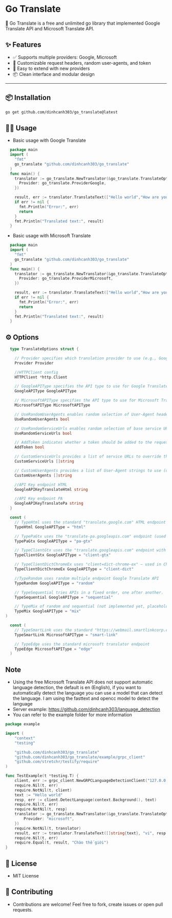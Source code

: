 # Go Translate

🚀 Go Translate is a free and unlimited go library that implemented Google Translate API and Microsoft Translate API.

## ✨ Features

- ✅ Supports multiple providers: Google, Microsoft
- 🔧 Customizable request headers, random user-agents, and token
- 🧪 Easy to extend with new providers
- 📦 Clean interface and modular design
---

## 📦 Installation

```bash
go get github.com/dinhcanh303/go_translate@latest
```

## 🧑‍💻 Usage

- Basic usage with Google Translate
```go
  package main
  import (
    "fmt"
    go_translate "github.com/dinhcanh303/go_translate"
  )
  func main() {
    translator := go_translate.NewTranslator(&go_translate.TranslateOptions{
      Provider: go_translate.ProviderGoogle,
    })

    result, err := translator.TranslateText(["Hello world","How are you"],"vi")
    if err != nil {
      fmt.Println("Error:", err)
      return
    }
    fmt.Println("Translated text:", result)
  }
```

- Basic usage with Microsoft Translate

```go
  package main
  import (
    "fmt"
    go_translate "github.com/dinhcanh303/go_translate"
  )
  func main() {
    translator := go_translate.NewTranslator(&go_translate.TranslateOptions{
      Provider: go_translate.ProviderMicrosoft,
    })

    result, err := translator.TranslateText(["Hello world","How are you"],"vi")
    if err != nil {
      fmt.Println("Error:", err)
      return
    }
    fmt.Println("Translated text:", result)
  }
```

## ⚙️ Options

```go
  type TranslateOptions struct {

    // Provider specifies which translation provider to use (e.g., Google or Microsoft).
    Provider Provider

    //HTTPClient config
    HTTPClient *http.Client

    // GoogleAPIType specifies the API type to use for Google Translate (e.g., "html" || "pa-gtx" || "client-gtx" || "client-dict").
    GoogleAPIType GoogleAPIType

    // MicrosoftAPIType specifies the API type to use for Microsoft Translate (e.g., "edge" || "smart-link" ).
    MicrosoftAPIType MicrosoftAPIType

    // UseRandomUserAgents enables random selection of User-Agent headers for each request. (Only Google)
    UseRandomUserAgents bool

    // UseRandomServiceUrls enables random selection of base service URLs (e.g., multiple Google endpoints).
    UseRandomServiceUrls bool

    // AddToken indicates whether a token should be added to the request (used for some unofficial Google APIs).
    AddToken bool

    // CustomServiceUrls provides a list of service URLs to override the default service urls (used if random is enabled).
    CustomServiceUrls []string

    // CustomUserAgents provides a list of User-Agent strings to use (used if random is enabled).
    CustomUserAgents []string

    //API Key endpoint HTML
    GoogleAPIKeyTranslateHtml string

    //API Key endpoint PA
    GoogleAPIKeyTranslatePa string
  }

  const (
    // TypeHtml uses the standard "translate.google.com" HTML endpoint (unofficial, suitable for web-scraping style requests).
    TypeHtml GoogleAPIType = "html"

    // TypePaGtx uses the "translate-pa.googleapis.com" endpoint (used in some embedded Google services).
    TypePaGtx GoogleAPIType = "pa-gtx"

    // TypeClientGtx uses the "translate.googleapis.com" endpoint with the "client=gtx" query parameter.
    TypeClientGtx GoogleAPIType = "client-gtx"

    // TypeClientDictChromeEx uses "client=dict-chrome-ex" — used in Chrome dictionary extension.
    TypeClientDictChromeEx GoogleAPIType = "client-dict"

    //TypeRandom uses random multiple endpoint Google Translate API
    TypeRandom GoogleAPIType = "random"

    // TypeSequential tries APIs in a fixed order, one after another.
    TypeSequential GoogleAPIType = "sequential"

    // TypeMix of random and sequential (not implemented yet, placeholder for future use)
    TypeMix GoogleAPIType = "mix"
)

  const (
    // TypeSmartLink uses the standard "https://webmail.smartlinkcorp.com" endpoint
    TypeSmartLink MicrosoftAPIType = "smart-link"

    // TypeEdge uses the standard microsoft translator endpoint
    TypeEdge MicrosoftAPIType = "edge"
  )


```
## Note
- Using the free Microsoft Translate API does not support automatic language detection, the default is en (English), if you want to automatically detect the language you can use a model that can detect the language. I am using the fasttext and opencc model to detect the language
- Server example: https://github.com/dinhcanh303/language_detection
- You can refer to the example folder for more information

```go
package example

import (
	"context"
	"testing"

	"github.com/dinhcanh303/go_translate"
	"github.com/dinhcanh303/go_translate/example/grpc_client"
	"github.com/stretchr/testify/require"
)

func TestExample(t *testing.T) {
	client, err := grpc_client.NewGRPCLanguageDetectionClient("127.0.0.1:50055") //Server model detect language
	require.Nil(t, err)
	require.NotNil(t, client)
	text := "Hello world"
	resp, err := client.DetectLanguage(context.Background(), text)
	require.Nil(t, err)
	require.NotNil(t, resp)
	translator := go_translate.NewTranslator(&go_translate.TranslateOptions{
		Provider: "microsoft",
	})
	require.NotNil(t, translator)
	result, err := translator.TranslateText([]string{text}, "vi", resp.DetectedLang)
	require.Nil(t, err)
	require.Equal(t, result, "Chào thế giới")
}
```
## 📄 License

- MIT License

## 🙌 Contributing

- Contributions are welcome! Feel free to fork, create issues or open pull requests.